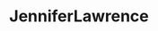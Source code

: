 ---
title: JenniferLawrence
crosslinks:
- schuhe
- shorthairedhotties
- Serendipity
- antifa
- feet
---